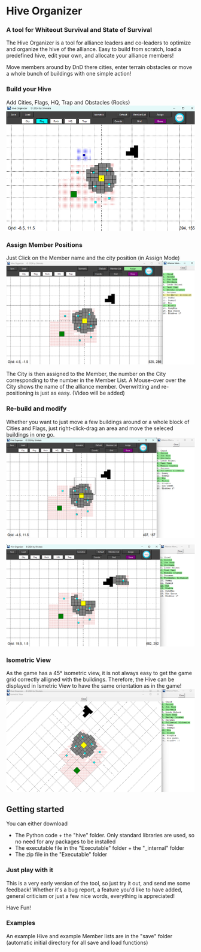 # Hive Organizer</center> 
### A tool for Whiteout Survival and State of Survival

The Hive Organizer is a tool for alliance leaders and co-leaders to optimize and organize the hive of the alliance.
Easy to build from scratch, load a predefined hive, edit your own, and allocate your alliance members!

Move members around by DnD there cities, enter terrain obstacles or move a whole bunch of buildings with one simple
action!
### Build your Hive
Add Cities, Flags, HQ, Trap and Obstacles (Rocks) 
![Picture of sample Hive](Screenshot%20Setup.png)

### Assign Member Positions
Just Click on the Member name and the city position (in Assign Mode)
![Picture of sample Hive with assigned Members](Screenshot%20Assign.png)

The City is then assigned to the Member, the number on the City corresponding to the number in the Member List.
A Mouse-over over the City shows the name of the alliance member. Overwritting and re-positioning is just as easy.
(Video will be added)

### Re-build and modify
Whether you want to just move a few buildings around or a whole block of Cities and Flags, just right-click-drag 
an area and move the seleced buildings in one go.
![Select multiple Buildings](Screenshot%20Select.png)

![Move seleced Buildings](Screenshot%20Moved.png)

### Isometric View
As the game has a 45° isometric view, it is not always easy to get the  game grid correctly alligned with the buildings.
Therefore, the Hive can be displayed in Ismetric View to have the same orientation as in the game!
![Isometric View of the Hive, including Assignments](Screenshot%20Isometric.png)

## Getting started
You can either download 
* The Python code + the "hive" folder.
  Only standard libraries are used, so no need for any packages to be installed
* The executable file in the "Executable" folder + the "_internal" folder
* The zip file in the "Executable" folder
  
### Just play with it
This is a very early version of the tool, so just try it out, and send me some feedback!
Whether it's a bug report, a feature you'd like to have added, general criticism or just a few nice words,
everything is appreciated!

Have Fun!

### Examples
An example Hive and example Member lists are in the "save" folder 
(automatic initial directory for all save and load functions)
